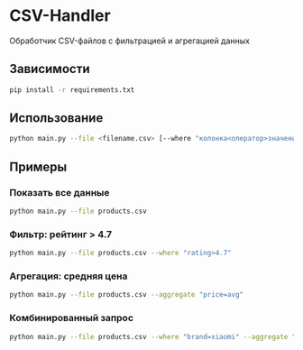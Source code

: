 # CSV-Handler

Обработчик CSV-файлов с фильтрацией и агрегацией данных

## Зависимости
```bash
pip install -r requirements.txt
```

## Использование
```bash
python main.py --file <filename.csv> [--where "колонка<оператор>значение"] [--aggregate "колонка=функция"]
```

## Примеры
### Показать все данные
```bash
python main.py --file products.csv
```

### Фильтр: рейтинг > 4.7
```bash
python main.py --file products.csv --where "rating>4.7"
```

### Агрегация: средняя цена
```bash
python main.py --file products.csv --aggregate "price=avg"
```

### Комбинированный запрос
```bash
python main.py --file products.csv --where "brand=xiaomi" --aggregate "rating=min"
```
